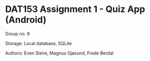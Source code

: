 # DAT153 Assignment 1 - Quiz App (Android)

Group no. 8

Storage: Local database, SQLite

Authors: Even Sleire, Magnus Gjøsund, Frede Berdal
